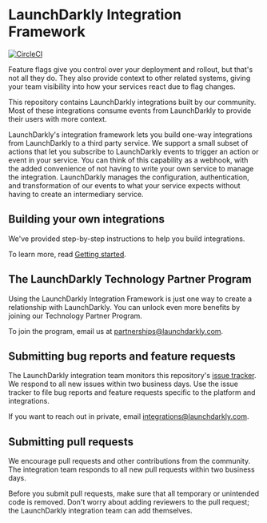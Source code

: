 # LaunchDarkly Integration Framework

[![CircleCI](https://circleci.com/gh/launchdarkly/integration-framework.svg?style=svg&circle-token=9a44436c3b22e7fb6a22df1ad9a2455a0d6f2d34)](https://circleci.com/gh/launchdarkly/integration-framework)

Feature flags give you control over your deployment and rollout, but that's not all they do. They also provide context to other related systems, giving your team visibility into how your services react due to flag changes.

This repository contains
LaunchDarkly integrations built by our community. Most of these integrations
consume events from LaunchDarkly to provide their users with more context.

LaunchDarkly's integration framework lets you build one-way integrations from LaunchDarkly to a third party service. We support a small subset of actions that let you subscribe to LaunchDarkly events to trigger an action or event in your service. You can think of this capability as a webhook, with the added convenience of not having to write your own service to manage the integration. LaunchDarkly manages the configuration, authentication, and transformation of our events to what your service expects without having to create an intermediary service.

## Building your own integrations

We've provided step-by-step instructions to help you build integrations.

To learn more, read [Getting started](docs/getting-started.md).

## The LaunchDarkly Technology Partner Program

Using the LaunchDarkly Integration Framework is just one way to create a relationship with LaunchDarkly. You can unlock even more benefits by joining our Technology Partner Program.

To join the program, email us at [partnerships@launchdarkly.com](mailto:partnerships@launchdarkly.com).

## Submitting bug reports and feature requests

The LaunchDarkly integration team monitors this repository's [issue tracker](https://github.com/launchdarkly/integration-framework/issues). We respond to all new issues within two business days. Use the issue tracker to file bug reports and feature requests specific to the platform and integrations.

If you want to reach out in private, email [integrations@launchdarkly.com](mailto:integrations@launchdarkly.com).

## Submitting pull requests

We encourage pull requests and other contributions from the community. The integration team responds to all new pull requests within two business days.

Before you submit pull requests, make sure that all temporary or unintended code is removed. Don't worry about adding reviewers to the pull request; the LaunchDarkly integration team can add themselves.
